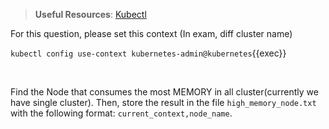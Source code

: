
> <strong>Useful Resources</strong>: [Kubectl](https://kubernetes.io/docs/reference/kubectl/cheatsheet/)

For this question, please set this context (In exam, diff cluster name)

`kubectl config use-context kubernetes-admin@kubernetes`{{exec}}

<br>


Find the Node that consumes the most MEMORY in all cluster(currently we have single cluster). Then, store the result in the file `high_memory_node.txt` with the following format: `current_context,node_name`.